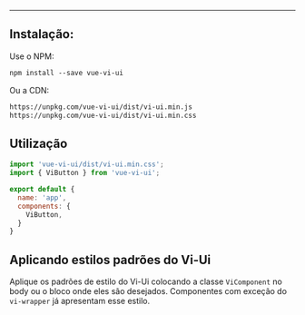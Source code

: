 ------

## Instalação:

Use o NPM:

```html static
npm install --save vue-vi-ui
```

Ou a CDN:
```html static
https://unpkg.com/vue-vi-ui/dist/vi-ui.min.js
https://unpkg.com/vue-vi-ui/dist/vi-ui.min.css
```

## Utilização

```js static
import 'vue-vi-ui/dist/vi-ui.min.css';
import { ViButton } from 'vue-vi-ui';

export default {
  name: 'app',
  components: {
    ViButton,
  }
}
```

## Aplicando estilos padrões do Vi-Ui

Aplique os padrões de estilo do Vi-Ui colocando a classe `ViComponent` no body ou o bloco onde eles são desejados. Componentes com exceção do `vi-wrapper` já apresentam esse estilo.
